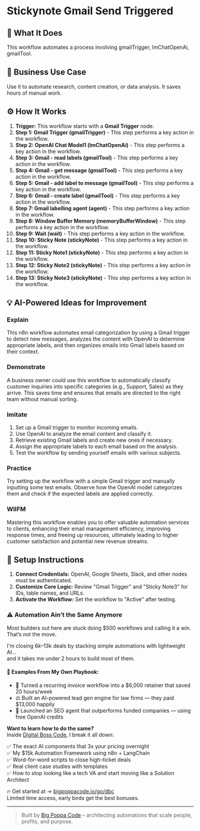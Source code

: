 # Stickynote Gmail Send Triggered

## 🚀 What It Does
This workflow automates a process involving gmailTrigger, lmChatOpenAi, gmailTool.

## 💼 Business Use Case
Use it to automate research, content creation, or data analysis. It saves hours of manual work.

## ⚙️ How It Works
1.  **Trigger:** This workflow starts with a **Gmail Trigger** node.
2. **Step 1: Gmail Trigger (gmailTrigger)** - This step performs a key action in the workflow.
3. **Step 2: OpenAI Chat Model1 (lmChatOpenAi)** - This step performs a key action in the workflow.
4. **Step 3: Gmail - read labels (gmailTool)** - This step performs a key action in the workflow.
5. **Step 4: Gmail - get message (gmailTool)** - This step performs a key action in the workflow.
6. **Step 5: Gmail - add label to message (gmailTool)** - This step performs a key action in the workflow.
7. **Step 6: Gmail - create label (gmailTool)** - This step performs a key action in the workflow.
8. **Step 7: Gmail labelling agent (agent)** - This step performs a key action in the workflow.
9. **Step 8: Window Buffer Memory (memoryBufferWindow)** - This step performs a key action in the workflow.
10. **Step 9: Wait (wait)** - This step performs a key action in the workflow.
11. **Step 10: Sticky Note (stickyNote)** - This step performs a key action in the workflow.
12. **Step 11: Sticky Note1 (stickyNote)** - This step performs a key action in the workflow.
13. **Step 12: Sticky Note2 (stickyNote)** - This step performs a key action in the workflow.
14. **Step 13: Sticky Note3 (stickyNote)** - This step performs a key action in the workflow.

## 💡 AI-Powered Ideas for Improvement
### Explain
This n8n workflow automates email categorization by using a Gmail trigger to detect new messages, analyzes the content with OpenAI to determine appropriate labels, and then organizes emails into Gmail labels based on their context.

### Demonstrate
A business owner could use this workflow to automatically classify customer inquiries into specific categories (e.g., Support, Sales) as they arrive. This saves time and ensures that emails are directed to the right team without manual sorting.

### Imitate
1. Set up a Gmail trigger to monitor incoming emails.
2. Use OpenAI to analyze the email content and classify it.
3. Retrieve existing Gmail labels and create new ones if necessary.
4. Assign the appropriate labels to each email based on the analysis.
5. Test the workflow by sending yourself emails with various subjects.

### Practice
Try setting up the workflow with a simple Gmail trigger and manually inputting some test emails. Observe how the OpenAI model categorizes them and check if the expected labels are applied correctly.

### WIIFM
Mastering this workflow enables you to offer valuable automation services to clients, enhancing their email management efficiency, improving response times, and freeing up resources, ultimately leading to higher customer satisfaction and potential new revenue streams.

## 🔧 Setup Instructions
1. **Connect Credentials:** OpenAI, Google Sheets, Slack, and other nodes must be authenticated.
2. **Customize Core Logic:** Review "Gmail Trigger" and "Sticky Note3" for IDs, table names, and URLs.
3. **Activate the Workflow:** Set the workflow to "Active" after testing.

### ⚠️ Automation Ain’t the Same Anymore

Most builders out here are stuck doing $500 workflows and calling it a win.  
That’s not the move.  

I'm closing $6k–$13k deals by stacking simple automations with lightweight AI...  
and it takes me under 2 hours to build most of them.

#### 🧠 Examples From My Own Playbook:
- 🔁 Turned a recurring invoice workflow into a $6,000 retainer that saved 20 hours/week  
- ⚖️ Built an AI-powered lead gen engine for law firms — they paid $13,000 happily  
- 🚀 Launched an SEO agent that outperforms funded companies — using free OpenAI credits  

**Want to learn how to do the same?**  
Inside [Digital Boss Code](https://bigpoppacode.io/go/dbc), I break it all down:

✅ The exact AI components that 3x your pricing overnight  
✅ My $15k Automation Framework using n8n + LangChain  
✅ Word-for-word scripts to close high-ticket deals  
✅ Real client case studies with templates  
✅ How to stop looking like a tech VA and start moving like a Solution Architect  

🔥 Get started at → [bigpoppacode.io/go/dbc](https://bigpoppacode.io/go/dbc)  
Limited time access, early birds get the best bonuses.

---
> Built by [Big Poppa Code](https://bigpoppacode.io) – architecting automations that scale people, profits, and purpose.
